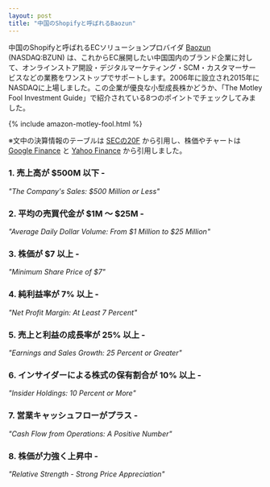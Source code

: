 ```yaml
---
layout: post
title: "中国のShopifyと呼ばれるBaozun"
---
```

中国のShopifyと呼ばれるECソリューションプロバイダ [Baozun](http://www.baozun.com/) (NASDAQ:BZUN) は、これからEC展開したい中国国内のブランド企業に対して、オンラインストア開設・デジタルマーケティング・SCM・カスタマーサービスなどの業務をワンストップでサポートします。2006年に設立され2015年にNASDAQに上場しました。この企業が優良な小型成長株かどうか、「The Motley Fool Investment Guide」で紹介されている8つのポイントでチェックしてみました。

{% include amazon-motley-fool.html %}

※文中の決算情報のテーブルは [SECの20F](https://www.sec.gov/Archives/edgar/data/1625414/000114420418020145/tv488603_20f.htm) から引用し、株価やチャートは [Google Finance](https://www.google.com/search?q=NASDAQ:BZUN) と [Yahoo Finance](https://finance.yahoo.com/quote/BZUN) から引用しました。

### 1. 売上高が $500M 以下 -

*"The Company's Sales: $500 Million or Less"*


### 2. 平均の売買代金が $1M ～ $25M -

*"Average Daily Dollar Volume: From $1 Million to $25 Million"*


### 3. 株価が $7 以上 -

*"Minimum Share Price of $7"*

### 4. 純利益率が 7% 以上 -

*"Net Profit Margin: At Least 7 Percent"*

### 5. 売上と利益の成長率が 25% 以上 -

*"Earnings and Sales Growth: 25 Percent or Greater"*

### 6. インサイダーによる株式の保有割合が 10% 以上 -

*"Insider Holdings: 10 Percent or More"*  

### 7. 営業キャッシュフローがプラス -

*"Cash Flow from Operations: A Positive Number"*

### 8. 株価が力強く上昇中 -

*"Relative Strength - Strong Price Appreciation"*
